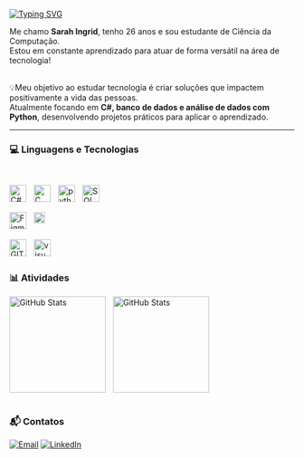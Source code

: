 <a href="https://git.io/typing-svg"><img src="https://readme-typing-svg.demolab.com?font=Fira+Code&pause=1000&color=F71185&width=435&lines=Ol%C3%A1!+Bem-Vindo(a)+ao+meu+perfil+%F0%9F%98%81" alt="Typing SVG" /></a>

Me chamo **Sarah Ingrid**, tenho 26 anos e sou estudante de Ciência da Computação. <br/> 
Estou em constante aprendizado para atuar de forma versátil na área de tecnologia! 
<br/>
<br/>

💡Meu objetivo ao estudar tecnologia é criar soluções que impactem positivamente a vida das pessoas. <br/>
Atualmente focando em **C#, banco de dados e análise de dados com Python**, desenvolvendo projetos práticos para aplicar o aprendizado.

---

### 💻 Linguagens e Tecnologias 
<br/>

<img 
    align="left" 
    alt="C#"
    title="C#" 
    width="30px" 
    style="padding-right: 10px;" 
    src="https://cdn.jsdelivr.net/gh/devicons/devicon@latest/icons/csharp/csharp-original.svg" 
/>
<img 
    align="left" 
    alt="C" 
    title="C"
    width="30px" 
    style="padding-right: 10px;" 
    src="https://cdn.jsdelivr.net/gh/devicons/devicon@latest/icons/c/c-original.svg" 
/>
<img 
    align="left" 
    alt="python" 
    title="python"
    width="30px" 
    style="padding-right: 10px;" 
    src="https://cdn.jsdelivr.net/gh/devicons/devicon@latest/icons/python/python-original.svg"
/>
<img 
    align="left" 
    alt="SQL" 
    title="SQL"
    width="30px" 
    style="padding-right: 10px;" 
    src="https://cdn.jsdelivr.net/gh/devicons/devicon@latest/icons/azuresqldatabase/azuresqldatabase-original.svg" 
/>
<br/> <br/>

<img 
    align="left" 
    alt="Figma" 
    title="Figma"
    width="30px" 
    style="padding-right: 10px;" 
    src="https://cdn.jsdelivr.net/gh/devicons/devicon@latest/icons/figma/figma-original.svg" 
/>
<img 
    align="left" 
    alt="powerbi" 
    title="powerbi"
    width="20px" 
    style="padding-right: 10px;" 
    src="https://github.com/microsoft/PowerBI-Icons/blob/main/SVG/Power-BI.svg" 
/>
<br/> <br/>

<img 
    align="left" 
    alt="GIT" 
    title="GIT"
    width="30px" 
    style="padding-right: 10px;" 
    src="https://cdn.jsdelivr.net/gh/devicons/devicon@latest/icons/git/git-original.svg" 
/>

<img 
    align="left" 
    alt="visualstudio" 
    title="visualstudio"
    width="30px" 
    style="padding-right: 10px;" 
    src="https://cdn.jsdelivr.net/gh/devicons/devicon@latest/icons/visualstudio/visualstudio-original.svg" 
/>

<br/>
<br/>


### 📊 Atividades

<p>
  <img 
    align="left" 
    alt="GitHub Stats" 
    height="170" 
    style="padding-right: 10px;" 
    src="https://github-readme-stats.vercel.app/api?username=sarah-ingrid&show_icons=true&theme=tokyonight&include_all_commits=true&locale=pt-br" 
  />
<img 
      align="left" 
      alt="GitHub Stats" 
      height="170" 
      src="https://github-readme-stats.vercel.app/api/top-langs/?username=sarah-ingrid&theme=tokyonight&layout=compact&custom_title=Tecnologias&langs_count=9" 
  />

</p>

<br clear="both" />
<br/>

### 📬 Contatos
[![Email](https://img.shields.io/badge/Email-D14836?style=for-the-badge&logo=gmail&logoColor=white)](mailto:sarah947111@gmail.com) 
[![LinkedIn](https://img.shields.io/badge/LinkedIn-0A66C2?style=for-the-badge&logo=linkedin&logoColor=white)](https://www.linkedin.com/in/sarah-ingrid-azevedo/)  


